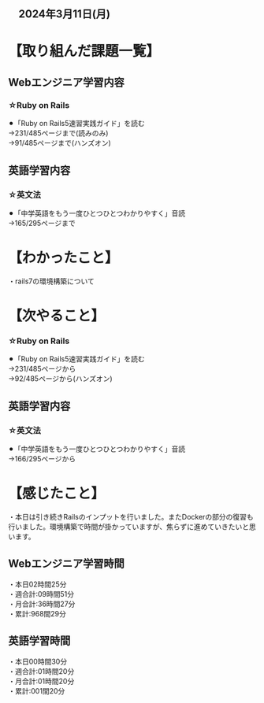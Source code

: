 ## 　2024年3月11日(月)
# 【取り組んだ課題一覧】
## Webエンジニア学習内容
### ☆Ruby on Rails
⚫︎「Ruby on Rails5速習実践ガイド」を読む<br>
→231/485ページまで(読みのみ)<br>
→91/485ページまで(ハンズオン)<br>
## 英語学習内容
### ☆英文法
⚫︎「中学英語をもう一度ひとつひとつわかりやすく」音読<br>
→165/295ページまで<br>
# 【わかったこと】
・rails7の環境構築について<br>
# 【次やること】
### ☆Ruby on Rails
⚫︎「Ruby on Rails5速習実践ガイド」を読む<br>
→231/485ページから<br>
→92/485ページから(ハンズオン)<br>
## 英語学習内容
### ☆英文法
⚫︎「中学英語をもう一度ひとつひとつわかりやすく」音読<br>
→166/295ページから<br>
# 【感じたこと】
・本日は引き続きRailsのインプットを行いました。またDockerの部分の復習も行いました。環境構築で時間が掛かっていますが、焦らずに進めていきたいと思います。<br>
## Webエンジニア学習時間
・本日02時間25分<br>
・週合計:09時間51分<br>
・月合計:36時間27分<br>
・累計:968間29分<br>
## 英語学習時間
・本日00時間30分<br>
・週合計:01時間20分<br>
・月合計:01時間20分<br>
・累計:001間20分<br>
